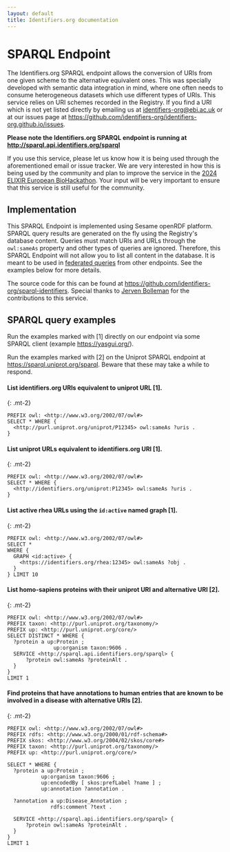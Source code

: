 ```yaml
---
layout: default
title: Identifiers.org documentation
---
```


# SPARQL Endpoint
The Identifiers.org SPARQL endpoint allows the conversion of URIs from one given scheme to the alternative equivalent ones. This was specially developed with semantic data integration in mind, where one often needs to consume heterogeneous datasets which use different types of URIs. This service relies on URI schemes recorded in the Registry. If you find a URI which is not yet listed directly by emailing us at <a href="mailto:identifiers-org@ebi.ac.uk">identifiers-org@ebi.ac.uk</a> or at our issues page at <https://github.com/identifiers-org/identifiers-org.github.io/issues>.

**Please note the Identifiers.org SPARQL endpoint is running at <http://sparql.api.identifiers.org/sparql>**

<div class="infobox mb-1"> <i class="icon icon-common icon-info text-primary size-300 mr-2"></i>
    <p class="mb-0"> 
        If you use this service, please let us know how it is being used through the aforementioned email or issue tracker. 
        We are very interested in how this is being used by the community and plan to improve the service in the <a href="https://github.com/elixir-europe/biohackathon-projects-2024/blob/main/13.md">2024 ELIXIR European BioHackathon</a>. Your input will be very important to ensure that this service is still useful for the community.
    </p>
</div>

## Implementation
This SPARQL Endpoint is implemented using Sesame openRDF platform. SPARQL query results are generated on the fly using the Registry's database content. Queries must match URIs and URLs through the `owl:sameAs` property and other types of queries are ignored. Therefore, this SPARQL Endpoint will not allow you to list all content in the database. It is meant to be used in [federated queries](https://www.w3.org/TR/sparql11-federated-query/) from other endpoints. See the examples below for more details.

The source code for this can be found at <https://github.com/identifiers-org/sparql-identifiers>. Special thanks to [Jerven Bolleman](https://orcid.org/0000-0002-7449-1266) for the contributions to this service.

## SPARQL query examples
Run the examples marked with [1] directly on our endpoint via some SPARQL client (example <https://yasgui.org/>).

Run the examples marked with [2] on the Uniprot SPARQL endpoint at <https://sparql.uniprot.org/sparql>. Beware that these may take a while to respond.



#### List identifiers.org URIs equivalent to uniprot URL [1].
{: .mt-2}

```sparql
PREFIX owl: <http://www.w3.org/2002/07/owl#>
SELECT * WHERE {
  <http://purl.uniprot.org/uniprot/P12345> owl:sameAs ?uris .
}
```

#### List uniprot URLs equivalent to identifiers.org URI [1].
{: .mt-2}

```sparql
PREFIX owl: <http://www.w3.org/2002/07/owl#>
SELECT * WHERE {
  <http://identifiers.org/uniprot:P12345> owl:sameAs ?uris .
}
```

#### List active rhea URLs using the `id:active` named graph [1].
{: .mt-2}

```sparql
PREFIX owl: <http://www.w3.org/2002/07/owl#>
SELECT *
WHERE {
  GRAPH <id:active> {
    <https://identifiers.org/rhea:12345> owl:sameAs ?obj .
  }
} LIMIT 10
```



#### List homo-sapiens proteins with their uniprot URI and alternative URI [2].
{: .mt-2}

```sparql
PREFIX owl: <http://www.w3.org/2002/07/owl#>
PREFIX taxon: <http://purl.uniprot.org/taxonomy/>
PREFIX up: <http://purl.uniprot.org/core/>
SELECT DISTINCT * WHERE {
  ?protein a up:Protein ;
               up:organism taxon:9606 .
  SERVICE <http://sparql.api.identifiers.org/sparql> {
      ?protein owl:sameAs ?proteinAlt .
  }
}
LIMIT 1
```

#### Find proteins that have annotations to human entries that are known to be involved in a disease with alternative URIs [2].
{: .mt-2}

```sparql
PREFIX owl: <http://www.w3.org/2002/07/owl#>
PREFIX rdfs: <http://www.w3.org/2000/01/rdf-schema#>
PREFIX skos: <http://www.w3.org/2004/02/skos/core#>
PREFIX taxon: <http://purl.uniprot.org/taxonomy/>
PREFIX up: <http://purl.uniprot.org/core/>

SELECT * WHERE {
  ?protein a up:Protein ;
           up:organism taxon:9606 ;
           up:encodedBy [ skos:prefLabel ?name ] ;
           up:annotation ?annotation .

  ?annotation a up:Disease_Annotation ;
              rdfs:comment ?text .

  SERVICE <http://sparql.api.identifiers.org/sparql> {
      ?protein owl:sameAs ?proteinAlt .
  }
}
LIMIT 1
```
